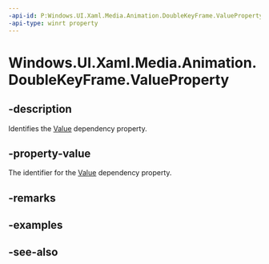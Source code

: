 ```yaml
---
-api-id: P:Windows.UI.Xaml.Media.Animation.DoubleKeyFrame.ValueProperty
-api-type: winrt property
---
```


<!-- Property syntax
public Windows.UI.Xaml.DependencyProperty ValueProperty { get; }
-->

# Windows.UI.Xaml.Media.Animation.DoubleKeyFrame.ValueProperty

## -description
Identifies the [Value](doublekeyframe_value.md) dependency property.



## -property-value
The identifier for the [Value](doublekeyframe_value.md) dependency property.

## -remarks

## -examples

## -see-also
